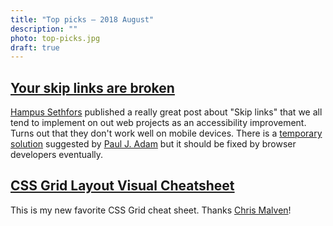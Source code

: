 ```yaml
---
title: "Top picks — 2018 August"
description: ""
photo: top-picks.jpg
draft: true
---
```


## [Your skip links are broken](https://axesslab.com/skip-links/)

[Hampus Sethfors](https://twitter.com/hampelusken) published a really great post about "Skip links" that we all tend to implement on out web projects as an accessibility improvement. Turns out that they don't work well on mobile devices. There is a [temporary solution](https://axesslab.com/skip-links#update-a-better-solution) suggested by [Paul J. Adam](https://twitter.com/pauljadam) but it should be fixed by browser developers eventually.

## [CSS Grid Layout Visual Cheatsheet ](http://grid.malven.co/)

This is my new favorite CSS Grid cheat sheet. Thanks [Chris Malven](https://twitter.com/cmalven/)!

## 
